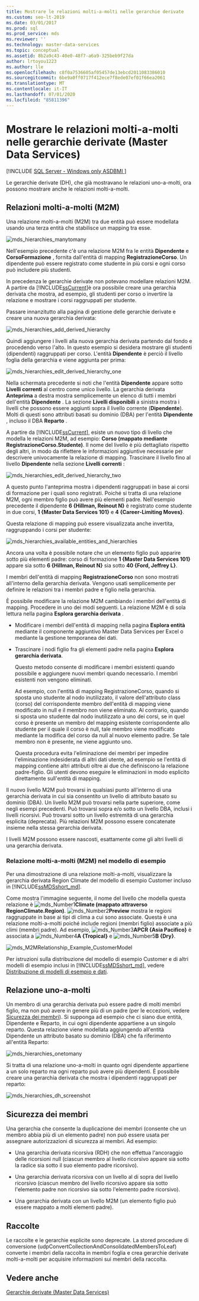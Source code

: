```yaml
---
title: Mostrare le relazioni molti-a-molti nelle gerarchie derivate
ms.custom: seo-lt-2019
ms.date: 03/01/2017
ms.prod: sql
ms.prod_service: mds
ms.reviewer: ''
ms.technology: master-data-services
ms.topic: conceptual
ms.assetid: 8b2a9c43-40e0-48f7-a6a9-325beb9f27da
author: lrtoyou1223
ms.author: lle
ms.openlocfilehash: c8f0a7536605af05457de13ebcd2011083386010
ms.sourcegitcommit: 6be9a0ff0717f412ece7f8ede07ef01f66ea2061
ms.translationtype: MT
ms.contentlocale: it-IT
ms.lasthandoff: 07/01/2020
ms.locfileid: "85811396"
---
```

# <a name="show-many-to-many-relationships-in-derived-hierarchies-master-data-services"></a>Mostrare le relazioni molti-a-molti nelle gerarchie derivate (Master Data Services)

[!INCLUDE [SQL Server - Windows only ASDBMI  ](../includes/applies-to-version/sql-windows-only-asdbmi.md)]

  Le gerarchie derivate (DH), che già mostravano le relazioni uno-a-molti, ora possono mostrare anche le relazioni molti-a-molti.  
  
## <a name="many-to-many-m2m-relationships"></a>Relazioni molti-a-molti (M2M)  
 Una relazione molti-a-molti (M2M) tra due entità può essere modellata usando una terza entità che stabilisce un mapping tra esse.  
  
 ![mds_hierarchies_manytomany](../master-data-services/media/mds-hierarchies-manytomany.png "mds_hierarchies_manytomany")  
  
 Nell'esempio precedente c'è una relazione M2M fra le entità **Dipendente** e **CorsoFormazione** , fornita dall'entità di mapping **RegistrazioneCorso**. Un dipendente può essere registrato come studente in più corsi e ogni corso può includere più studenti.  
  
 In precedenza le gerarchie derivate non potevano modellare relazioni M2M. A partire da [!INCLUDE[ssCurrent](../includes/sscurrent-md.md)]è ora possibile creare una gerarchia derivata che mostra, ad esempio, gli studenti per corso o invertire la relazione e mostrare i corsi raggruppati per studente.  
  
 Passare innanzitutto alla pagina di gestione delle gerarchie derivate e creare una nuova gerarchia derivata:  
  
 ![mds_hierarchies_add_derived_hierarchy](../master-data-services/media/mds-hierarchies-add-derived-hierarchy.png "mds_hierarchies_add_derived_hierarchy")  
  
 Quindi aggiungere i livelli alla nuova gerarchia derivata partendo dal fondo e procedendo verso l'alto. In questo esempio si desidera mostrare gli studenti (dipendenti) raggruppati per corso. L'entità **Dipendente** è perciò il livello foglia della gerarchia e viene aggiunta per prima:  
  
 ![mds_hierarchies_edit_derived_hierarchy_one](../master-data-services/media/mds-hierarchies-edit-derived-hierarchy-one.PNG "mds_hierarchies_edit_derived_hierarchy_one")  
  
 Nella schermata precedente si noti che l'entità **Dipendente** appare sotto **Livelli correnti** al centro come unico livello. La gerarchia derivata **Anteprima** a destra mostra semplicemente un elenco di tutti i membri dell'entità **Dipendente** . La sezione **Livelli disponibili** a sinistra mostra i livelli che possono essere aggiunti sopra il livello corrente (**Dipendente**). Molti di questi sono attributi basati su dominio (DBA) per l'entità **Dipendente** , incluso il DBA **Reparto** .  
  
 A partire da [!INCLUDE[ssCurrent](../includes/sscurrent-md.md)], esiste un nuovo tipo di livello che modella le relazioni M2M, ad esempio: **Corso (mappato mediante RegistrazioneCorso.Studente)**. Il nome del livello è più dettagliato rispetto degli altri, in modo da riflettere le informazioni aggiuntive necessarie per descrivere univocamente la relazione di mapping. Trascinare il livello fino al livello **Dipendente** nella sezione **Livelli correnti** :  
  
 ![mds_hierarchies_edit_derived_hierarchy_two](../master-data-services/media/mds-hierarchies-edit-derived-hierarchy-two.PNG "mds_hierarchies_edit_derived_hierarchy_two")  
  
 A questo punto l'anteprima mostra i dipendenti raggruppati in base ai corsi di formazione per i quali sono registrati. Poiché si tratta di una relazione M2M, ogni membro figlio può avere più elementi padre. Nell'esempio precedente il dipendente **6 {Hillman, Reinout N}** è registrato come studente in due corsi, **1 {Master Data Services 101}** e **4 {Career-Limiting Moves}**.  
  
 Questa relazione di mapping può essere visualizzata anche invertita, raggruppando i corsi per studente:  
  
 ![mds_hierarchies_available_entities_and_hierarchies](../master-data-services/media/mds-hierarchies-available-entities-and-hierarchies.PNG "mds_hierarchies_available_entities_and_hierarchies")  
  
 Ancora una volta è possibile notare che un elemento figlio può apparire sotto più elementi padre: corso di formazione **1 {Master Data Services 101}** appare sia sotto **6 {Hillman, Reinout N}** sia sotto **40 {Ford, Jeffrey L}**.  
  
 I membri dell'entità di mapping **RegistrazioneCorso** non sono mostrati all'interno della gerarchia derivata. Vengono usati semplicemente per definire le relazioni tra i membri padre e figlio nella gerarchia.  
  
 È possibile modificare la relazione M2M cambiando i membri dell'entità di mapping. Procedere in uno dei modi seguenti. La relazione M2M è di sola lettura nella pagina **Esplora gerarchia derivata** .  
  
-   Modificare i membri dell'entità di mapping nella pagina **Esplora entità** mediante il componente aggiuntivo Master Data Services per Excel o mediante la gestione temporanea dei dati.  
  
-   Trascinare i nodi figlio fra gli elementi padre nella pagina **Esplora gerarchia derivata**.  
  
     Questo metodo consente di modificare i membri esistenti quando possibile e aggiungere nuovi membri quando necessario. I membri esistenti non vengono eliminati.  
  
     Ad esempio, con l'entità di mapping RegistrazioneCorso, quando si sposta uno studente al nodo inutilizzato, il valore dell'attributo class (corso) del corrispondente membro dell'entità di mapping viene modificato in null e il membro non viene eliminato. Al contrario, quando si sposta uno studente dal nodo inutilizzato a uno dei corsi, se in quel corso è presente un membro del mapping esistente corrispondente allo studente per il quale il corso è null, tale membro viene modificato mediante la modifica del corso da null al nuovo elemento padre. Se tale membro non è presente, ne viene aggiunto uno.  
  
     Questa procedura evita l'eliminazione dei membri per impedire l'eliminazione indesiderata di altri dati utente, ad esempio se l'entità di mapping contiene altri attributi oltre ai due che definiscono la relazione padre-figlio. Gli utenti devono eseguire le eliminazioni in modo esplicito direttamente sull'entità di mapping.  
  
 Il nuovo livello M2M può trovarsi in qualsiasi punto all'interno di una gerarchia derivata in cui sia consentito un livello di attributo basato su dominio (DBA). Un livello M2M può trovarsi nella parte superiore, come negli esempi precedenti. Può trovarsi sopra e/o sotto un livello DBA, inclusi i livelli ricorsivi. Può trovarsi sotto un livello estremità di una gerarchia esplicita (deprecata). Più relazioni M2M possono essere concatenate insieme nella stessa gerarchia derivata.  
  
 I livelli M2M possono essere nascosti, esattamente come gli altri livelli di una gerarchia derivata.  
   
### <a name="m2m-relationship-in-sample-model"></a><a name="M2MSample"></a> Relazione molti-a-molti (M2M) nel modello di esempio  
Per una dimostrazione di una relazione molti-a-molti, visualizzare la gerarchia derivata Region Climate del modello di esempio Customer incluso in [!INCLUDE[ssMDSshort_md](../includes/ssmdsshort-md.md)].   
  
Come mostra l'immagine seguente, il nome del livello che modella questa relazione è ![mds_Number1](../master-data-services/media/mds-number1.png)**Climate (mappato attraverso RegionClimate.Region)**. ![mds_Number2](../master-data-services/media/mds-number2.png)**Preview** mostra le regioni raggruppate in base ai tipi di clima a cui sono associate. Questa è una relazione molti-a-molti poiché include regioni (membri figlio) associate a più climi (membri padre). Ad esempio, ![mds_Number3](../master-data-services/media/mds-number3.png)**APCR {Asia Pacifico}** è associata a ![mds_Number4](../master-data-services/media/mds-number4.png)**A {Tropical}** e ![mds_Number5](../master-data-services/media/mds-number5.png)**B {Dry}**.  
  
![mds_M2MRelationship_Example_CustomerModel](../master-data-services/media/mds-m2mrelationship-example-customermodel.png)  
  
Per istruzioni sulla distribuzione del modello di esempio Customer e di altri modelli di esempio inclusi in [!INCLUDE[ssMDSshort_md](../includes/ssmdsshort-md.md)], vedere [Distribuzione di modelli di esempio e dati](~/master-data-services/sql-server-samples-model-deployment-packages-mds.md).   
  
## <a name="one-many-relationship"></a>Relazione uno-a-molti  
 Un membro di una gerarchia derivata può essere padre di molti membri figlio, ma non può avere in genere più di un padre (per le eccezioni, vedere [Sicurezza dei membri](#bkmk_member_security)). Si supponga ad esempio che ci siano due entità, Dipendente e Reparto, in cui ogni dipendente appartiene a un singolo reparto. Questa relazione viene modellata aggiungendo all'entità Dipendente un attributo basato su dominio (DBA) che fa riferimento all'entità Reparto:  
  
 ![mds_hierarchies_onetomany](../master-data-services/media/mds-hierarchies-onetomany.png "mds_hierarchies_onetomany")  
  
 Si tratta di una relazione uno-a-molti in quanto ogni dipendente appartiene a un solo reparto ma ogni reparto può avere più dipendenti. È possibile creare una gerarchia derivata che mostra i dipendenti raggruppati per reparto:  
  
 ![mds_hierarchies_dh_screenshot](../master-data-services/media/mds-hierarchies-dh-screenshot.png "mds_hierarchies_dh_screenshot")  
  
##  <a name="member-security"></a><a name="bkmk_member_security"></a> Sicurezza dei membri  
 Una gerarchia che consente la duplicazione dei membri (consente che un membro abbia più di un elemento padre) non può essere usata per assegnare autorizzazioni di sicurezza ai membri. Ad esempio:  
  
-   Una gerarchia derivata ricorsiva (RDH) che non effettua l'ancoraggio delle ricorsioni null (ciascun membro al livello ricorsivo appare sia sotto la radice sia sotto il suo elemento padre ricorsivo).  
  
-   Una gerarchia derivata ricorsiva con un livello al di sopra del livello ricorsivo (ciascun membro del livello ricorsivo appare sia sotto l'elemento padre non ricorsivo sia sotto l'elemento padre ricorsivo).  
  
-   Una gerarchia derivata con un livello M2M (un elemento figlio può essere mappato a molti elementi padre).  
  
## <a name="collections"></a>Raccolte  
 Le raccolte e le gerarchie esplicite sono deprecate. La stored procedure di conversione (udpConvertCollectionAndConsolidatedMembersToLeaf) converte i membri della raccolta in membri foglia e crea gerarchie derivate molti-a-molti per acquisire informazioni sui membri della raccolta.  
  
## <a name="see-also"></a>Vedere anche  
 [Gerarchie derivate &#40;Master Data Services&#41;](../master-data-services/derived-hierarchies-master-data-services.md)  
  
  
